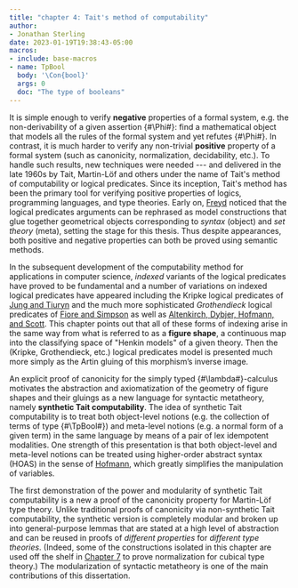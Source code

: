 ```yaml
---
title: "chapter 4: Tait's method of computability"
author:
- Jonathan Sterling
date: 2023-01-19T19:38:43-05:00
macros: 
- include: base-macros
- name: TpBool
  body: '\Con{bool}'
  args: 0
  doc: "The type of booleans"
---
```


It is simple enough to verify **negative** properties of a formal system, e.g. the non-derivability of a given assertion {#\Phi#}: find a mathematical object that models all the rules of the formal system and yet refutes {#\Phi#}. In contrast, it is much harder to verify any non-trivial **positive** property of a formal system (such as canonicity, normalization, decidability, etc.). To handle such results, new techniques were needed --- and delivered in the late 1960s by Tait, Martin-Löf and others under the name of Tait's method of computability or logical predicates. Since its inception, Tait's method has been the primary tool for verifying positive properties of logics, programming languages, and type theories. Early on, [Freyd](freyd-1978) noticed that the logical predicates arguments can be rephrased as model constructions that glue together geometrical objects corresponding to *syntax* (object) and *set theory* (meta), setting the stage for this thesis. Thus despite appearances, both positive and negative properties can both be proved using semantic methods.

In the subsequent development of the computability method for applications in computer science, *indexed* variants of the logical predicates have proved to be fundamental and a number of variations on indexed logical predicates have appeared including the Kripke logical predicates of [Jung and Tiuryn](jung-tiuryn-1993) and the much more sophisticated *Grothendieck* logical predicates of [Fiore and Simpson](fiore-simpson-1999) as well as [Altenkirch, Dybjer, Hofmann, and Scott](altenkirch-dybjer-hofmann-scott-2001). This chapter points out that all of these forms of indexing arise in the same way from what is referred to as a **figure shape**, a continuous map into the classifying space of "Henkin models" of a given theory. Then the (Kripke, Grothendieck, etc.) logical predicates model is presented much more simply as the Artin gluing of this morphism’s inverse image.


An explicit proof of canonicity for the simply typed {#\lambda#}-calculus motivates the abstraction and axiomatization of the geometry of figure shapes and their gluings as a new language for syntactic metatheory, namely **synthetic Tait computability**. The idea of synthetic Tait computability is to treat both object-level notions (e.g. the collection of terms of type {#\TpBool#}) and meta-level notions (e.g. a normal form of a given term) in the same language by means of a pair of lex idempotent modalities. One strength of this presentation is that both object-level and meta-level notions can be treated using higher-order abstract syntax (HOAS) in the sense of [Hofmann](hofmann-1999), which greatly simplifies the manipulation of variables.

The first demonstration of the power and modularity of synthetic Tait
computability is a new a proof of the canonicity property for Martin-Löf type theory. Unlike traditional proofs of canonicity via non-synthetic Tait computability, the synthetic version is completely modular and broken up into general-purpose lemmas that are stated at a high level of abstraction and can be reused in proofs of *different properties* for *different type theories*. (Indeed, some of the constructions isolated in this chapter are used off the shelf in [Chapter 7](jms-0014) to prove normalization for cubical type theory.) The modularization of syntactic metatheory is one of the main contributions of this dissertation.
